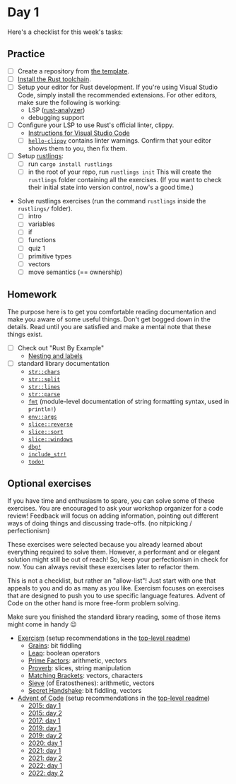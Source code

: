 # Day 1

Here's a checklist for this week's tasks:

## Practice

- [ ] Create a repository from [the template][exercise-repo].
- [ ] [Install the Rust toolchain][install-rust].
- [ ] Setup your editor for Rust development.
      If you're using Visual Studio Code, simply install the recommended extensions.
      For other editors, make sure the following is working:
  - LSP ([rust-analyzer])
  - debugging support
- [ ] Configure your LSP to use Rust's official linter, clippy.
  - [Instructions for Visual Studio Code][vscode-clippy]
  - [ ] [`hello-clippy`](hello-clippy/src/lib.rs) contains linter warnings.
        Confirm that your editor shows them to you, then fix them.
- [ ] Setup [rustlings]:
  - [ ] run `cargo install rustlings`
  - [ ] in the root of your repo, run `rustlings init`
        This will create the `rustlings` folder containing all the exercises.
        (If you want to check their initial state into version control, now's a good time.)
- Solve rustlings exercises (run the command `rustlings` inside the `rustlings/` folder).
  - [ ] intro
  - [ ] variables
  - [ ] if
  - [ ] functions
  - [ ] quiz 1
  - [ ] primitive types
  - [ ] vectors
  - [ ] move semantics (== ownership)

## Homework

The purpose here is to get you comfortable reading documentation and make you aware of some useful things.
Don't get bogged down in the details.
Read until you are satisfied and make a mental note that these things exist.

- [ ] Check out "Rust By Example"
  - [Nesting and labels](https://doc.rust-lang.org/rust-by-example/flow_control/loop/nested.html)
- [ ] standard library documentation
  - [`str::chars`](https://doc.rust-lang.org/stable/std/primitive.str.html#method.chars)
  - [`str::split`](https://doc.rust-lang.org/stable/std/primitive.str.html#method.split)
  - [`str::lines`](https://doc.rust-lang.org/stable/std/primitive.str.html#method.lines)
  - [`str::parse`](https://doc.rust-lang.org/stable/std/primitive.str.html#method.parse)
  - [`fmt`](https://doc.rust-lang.org/stable/std/fmt/index.html) (module-level documentation of string formatting syntax, used in `println!`)
  - [`env::args`](https://doc.rust-lang.org/stable/std/env/fn.args.html)
  - [`slice::reverse`](https://doc.rust-lang.org/stable/std/primitive.slice.html#method.reverse)
  - [`slice::sort`](https://doc.rust-lang.org/stable/std/primitive.slice.html#method.sort)
  - [`slice::windows`](https://doc.rust-lang.org/stable/std/primitive.slice.html#method.windows)
  - [`dbg!`](https://doc.rust-lang.org/stable/std/macro.dbg.html)
  - [`include_str!`](https://doc.rust-lang.org/stable/std/macro.include_str.html)
  - [`todo!`](https://doc.rust-lang.org/stable/std/macro.todo.html)

## Optional exercises

If you have time and enthusiasm to spare, you can solve some of these exercises.
You are encouraged to ask your workshop organizer for a code review!
Feedback will focus on adding information, pointing out different ways of doing things and discussing trade-offs. (no nitpicking / perfectionism)

These exercises were selected because you already learned about everything required to solve them.
However, a performant and or elegant solution might still be out of reach!
So, keep your perfectionism in check for now.
You can always revisit these exercises later to refactor them.

This is not a checklist, but rather an "allow-list"!
Just start with one that appeals to you and do as many as you like.
Exercism focuses on exercises that are designed to push you to use specific language features.
Advent of Code on the other hand is more free-form problem solving.

Make sure you finished the standard library reading, some of those items might come in handy 😉

- [Exercism] (setup recommendations in the [top-level readme](../README.md))
  - [Grains](https://exercism.org/tracks/rust/exercises/leap): bit fiddling
  - [Leap](https://exercism.org/tracks/rust/exercises/leap): boolean operators
  - [Prime Factors](https://exercism.org/tracks/rust/exercises/nth-prime): arithmetic, vectors
  - [Proverb](https://exercism.org/tracks/rust/exercises/proverb): slices, string manipulation
  - [Matching Brackets](https://exercism.org/tracks/rust/exercises/matching-brackets): vectors, characters
  - [Sieve](https://exercism.org/tracks/rust/exercises/sieve) (of Eratosthenes): arithmetic, vectors
  - [Secret Handshake](https://exercism.org/tracks/rust/exercises/secret-handshake): bit fiddling, vectors
- [Advent of Code] (setup recommendations in the [top-level readme](../README.md))
  - [2015: day 1](https://adventofcode.com/2015/day/1)
  - [2015: day 2](https://adventofcode.com/2015/day/2)
  - [2017: day 1](https://adventofcode.com/2017/day/1)
  - [2019: day 1](https://adventofcode.com/2019/day/1)
  - [2019: day 2](https://adventofcode.com/2019/day/2)
  - [2020: day 1](https://adventofcode.com/2020/day/1)
  - [2021: day 1](https://adventofcode.com/2021/day/1)
  - [2021: day 2](https://adventofcode.com/2021/day/2)
  - [2022: day 1](https://adventofcode.com/2022/day/1)
  - [2022: day 2](https://adventofcode.com/2022/day/2)

[install-rust]: https://www.rust-lang.org/tools/install
[exercise-repo]: https://github.com/senekor/rust-exercises
[rust-analyzer]: https://rust-analyzer.github.io/
[vscode-clippy]: https://code.visualstudio.com/docs/languages/rust#_linting
[helix-website]: https://helix-editor.com/
[rustlings]: https://github.com/rust-lang/rustlings
[Exercism]: https://exercism.org/tracks/rust
[Advent of Code]: https://adventofcode.com
